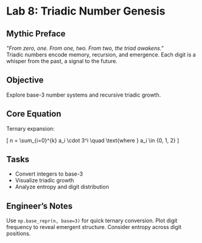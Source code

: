 # Lab 8: Triadic Number Genesis

## Mythic Preface
_"From zero, one. From one, two. From two, the triad awakens."_  
Triadic numbers encode memory, recursion, and emergence. Each digit is a whisper from the past, a signal to the future.

## Objective
Explore base-3 number systems and recursive triadic growth.

## Core Equation
Ternary expansion:


\[
n = \sum_{i=0}^{k} a_i \cdot 3^i \quad \text{where } a_i \in \{0, 1, 2\}
\]



## Tasks
- Convert integers to base-3
- Visualize triadic growth
- Analyze entropy and digit distribution

## Engineer’s Notes
Use `np.base_repr(n, base=3)` for quick ternary conversion. Plot digit frequency to reveal emergent structure. Consider entropy across digit positions.


